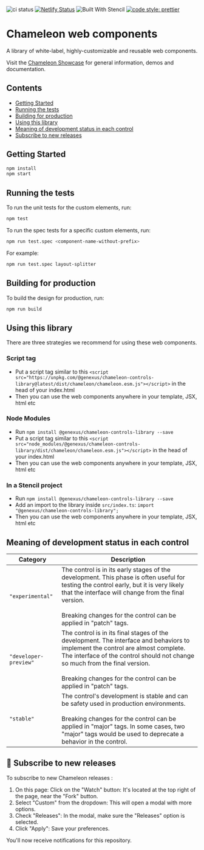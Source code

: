 ![ci status](https://github.com/genexuslabs/chameleon-controls-library/actions/workflows/node.js.yml/badge.svg?event=push) [![Netlify Status](https://api.netlify.com/api/v1/badges/ce65d606-d581-41c5-bba7-fb330c333739/deploy-status)](https://app.netlify.com/sites/gx-chameleon/deploys) ![Built With Stencil](https://img.shields.io/badge/-Built%20With%20Stencil-16161d.svg?logo=data%3Aimage%2Fsvg%2Bxml%3Bbase64%2CPD94bWwgdmVyc2lvbj0iMS4wIiBlbmNvZGluZz0idXRmLTgiPz4KPCEtLSBHZW5lcmF0b3I6IEFkb2JlIElsbHVzdHJhdG9yIDE5LjIuMSwgU1ZHIEV4cG9ydCBQbHVnLUluIC4gU1ZHIFZlcnNpb246IDYuMDAgQnVpbGQgMCkgIC0tPgo8c3ZnIHZlcnNpb249IjEuMSIgaWQ9IkxheWVyXzEiIHhtbG5zPSJodHRwOi8vd3d3LnczLm9yZy8yMDAwL3N2ZyIgeG1sbnM6eGxpbms9Imh0dHA6Ly93d3cudzMub3JnLzE5OTkveGxpbmsiIHg9IjBweCIgeT0iMHB4IgoJIHZpZXdCb3g9IjAgMCA1MTIgNTEyIiBzdHlsZT0iZW5hYmxlLWJhY2tncm91bmQ6bmV3IDAgMCA1MTIgNTEyOyIgeG1sOnNwYWNlPSJwcmVzZXJ2ZSI%2BCjxzdHlsZSB0eXBlPSJ0ZXh0L2NzcyI%2BCgkuc3Qwe2ZpbGw6I0ZGRkZGRjt9Cjwvc3R5bGU%2BCjxwYXRoIGNsYXNzPSJzdDAiIGQ9Ik00MjQuNywzNzMuOWMwLDM3LjYtNTUuMSw2OC42LTkyLjcsNjguNkgxODAuNGMtMzcuOSwwLTkyLjctMzAuNy05Mi43LTY4LjZ2LTMuNmgzMzYuOVYzNzMuOXoiLz4KPHBhdGggY2xhc3M9InN0MCIgZD0iTTQyNC43LDI5Mi4xSDE4MC40Yy0zNy42LDAtOTIuNy0zMS05Mi43LTY4LjZ2LTMuNkgzMzJjMzcuNiwwLDkyLjcsMzEsOTIuNyw2OC42VjI5Mi4xeiIvPgo8cGF0aCBjbGFzcz0ic3QwIiBkPSJNNDI0LjcsMTQxLjdIODcuN3YtMy42YzAtMzcuNiw1NC44LTY4LjYsOTIuNy02OC42SDMzMmMzNy45LDAsOTIuNywzMC43LDkyLjcsNjguNlYxNDEuN3oiLz4KPC9zdmc%2BCg%3D%3D&colorA=16161d&style=flat-square)
[![code style: prettier](https://img.shields.io/badge/code_style-prettier-ff69b4.svg?style=flat-square)](https://github.com/prettier/prettier)

# Chameleon web components

A library of white-label, highly-customizable and reusable web components.

Visit the [Chameleon Showcase](https://gx-chameleon.netlify.app) for general information, demos and documentation.

## Contents

- [Getting Started](#getting-started)
- [Running the tests](#running-the-tests)
- [Building for production](#building-for-production)
- [Using this library](#using-this-library)
- [Meaning of development status in each control](#meaning-of-development-status-in-each-control)
- [Subscribe to new releases](#subscribe-to-new-releases)

## Getting Started

```bash
npm install
npm start
```

## Running the tests

To run the unit tests for the custom elements, run:

```bash
npm test
```

To run the spec tests for a specific custom elements, run:

```bash
npm run test.spec <component-name-without-prefix>
```

For example:

```bash
npm run test.spec layout-splitter
```

## Building for production

To build the design for production, run:

```bash
npm run build
```

## Using this library

There are three strategies we recommend for using these web components.

### Script tag

- Put a script tag similar to this `<script src="https://unpkg.com/@genexus/chameleon-controls-library@latest/dist/chameleon/chameleon.esm.js"></script>` in the head of your index.html
- Then you can use the web components anywhere in your template, JSX, html etc

### Node Modules

- Run `npm install @genexus/chameleon-controls-library --save`
- Put a script tag similar to this `<script src="node_modules/@genexus/chameleon-controls-library/dist/chameleon/chameleon.esm.js"></script>` in the head of your index.html
- Then you can use the web components anywhere in your template, JSX, html etc

### In a Stencil project

- Run `npm install @genexus/chameleon-controls-library --save`
- Add an import to the library inside `src/index.ts`: `import "@genexus/chameleon-controls-library";`
- Then you can use the web components anywhere in your template, JSX, html etc

## Meaning of development status in each control

| Category              | Description                                                                                                                                                                                                                                                                               |
| --------------------- | ----------------------------------------------------------------------------------------------------------------------------------------------------------------------------------------------------------------------------------------------------------------------------------------- |
| `"experimental"`      | The control is in its early stages of the development. This phase is often useful for testing the control early, but it is very likely that the interface will change from the final version. <br><br> Breaking changes for the control can be applied in "patch" tags.                   |
| `"developer-preview"` | The control is in its final stages of the development. The interface and behaviors to implement the control are almost complete. The interface of the control should not change so much from the final version. <br><br> Breaking changes for the control can be applied in "patch" tags. |
| `"stable"`            | The control's development is stable and can be safety used in production environments. <br><br> Breaking changes for the control can be applied in "major" tags. In some cases, two "major" tags would be used to deprecate a behavior in the control.                                    |

## 📢 Subscribe to new releases

To subscribe to new Chameleon releases :

1. On this page: Click on the "Watch" button: It's located at the top right of the page, near the "Fork" button.
2. Select "Custom" from the dropdown: This will open a modal with more options.
3. Check "Releases": In the modal, make sure the "Releases" option is selected.
4. Click "Apply": Save your preferences.

You'll now receive notifications for this repository.

